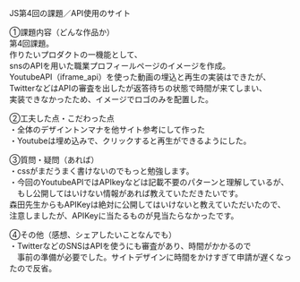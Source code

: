 JS第4回の課題／API使用のサイト

①課題内容（どんな作品か）<br>
第4回課題。<br>
作りたいプロダクトの一機能として、<br>
snsのAPIを用いた職業プロフィールページのイメージを作成。<br>
YoutubeAPI（iframe_api）を使った動画の埋込と再生の実装はできたが、<br>
TwitterなどはAPIの審査を出したが返答待ちの状態で時間が来てしまい、<br>
実装できなかったため、イメージでロゴのみを配置した。<br>

②工夫した点・こだわった点<br>
・全体のデザイントンマナを他サイト参考にして作った<br>
・Youtubeは埋め込みで、クリックすると再生ができるようにした。<br>

③質問・疑問（あれば）<br>
・cssがまだうまく書けないのでもっと勉強します。<br>
・今回のYoutubeAPIではAPIkeyなどは記載不要のパターンと理解しているが、<br>
　もし公開してはいけない情報があれば教えていただきたいです。<br>
  森田先生からもAPIKeyは絶対に公開してはいけないと教えていただいたので、<br>
  注意しましたが、APIKeyに当たるものが見当たらなかったです。<br>

④その他（感想、シェアしたいことなんでも）<br>
・TwitterなどのSNSはAPIを使うにも審査があり、時間がかかるので<br>
　事前の準備が必要でした。サイトデザインに時間をかけすぎて申請が遅くなったので反省。<br>
